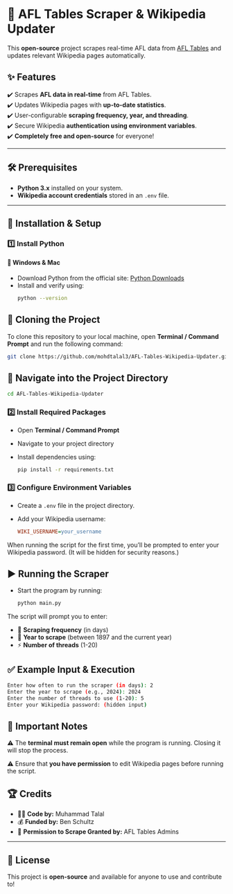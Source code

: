 # 🏉 AFL Tables Scraper & Wikipedia Updater  

This **open-source** project scrapes real-time AFL data from [AFL Tables](https://afltables.com/) and updates relevant Wikipedia pages automatically.  

## ✨ Features  
✔️ Scrapes **AFL data in real-time** from AFL Tables.  
✔️ Updates Wikipedia pages with **up-to-date statistics**.  
✔️ User-configurable **scraping frequency, year, and threading**.  
✔️ Secure Wikipedia **authentication using environment variables**.  
✔️ **Completely free and open-source** for everyone!  

---

## 🛠️ Prerequisites  
- **Python 3.x** installed on your system.  
- **Wikipedia account credentials** stored in an `.env` file.  

---

## 🚀 Installation & Setup  

### **1️⃣ Install Python**  
#### 🔹 Windows & Mac  
- Download Python from the official site: [Python Downloads](https://www.python.org/downloads/)  
- Install and verify using:  
  ```sh
  python --version
  ```

## 🔽 Cloning the Project  

To clone this repository to your local machine, open **Terminal / Command Prompt** and run the following command:  

```sh
git clone https://github.com/mohdtalal3/AFL-Tables-Wikipedia-Updater.git
```
## 📂 Navigate into the Project Directory
```sh
cd AFL-Tables-Wikipedia-Updater
```

### 2️⃣ Install Required Packages  
- Open **Terminal / Command Prompt**  
- Navigate to your project directory  
- Install dependencies using:  

  ```sh
  pip install -r requirements.txt
  ```

### 3️⃣ Configure Environment Variables  
- Create a `.env` file in the project directory.  
- Add your Wikipedia username:  

  ```ini
  WIKI_USERNAME=your_username
  ```
When running the script for the first time, you’ll be prompted to enter your Wikipedia password.
(It will be hidden for security reasons.)

## ▶️ Running the Scraper  
- Start the program by running:  

  ```sh
  python main.py
  ```
The script will prompt you to enter:  
- 📅 **Scraping frequency** (in days)  
- 📆 **Year to scrape** (between 1897 and the current year)  
- ⚡ **Number of threads** (1-20)  


## ✅ Example Input & Execution  

  ```sh
  Enter how often to run the scraper (in days): 2  
  Enter the year to scrape (e.g., 2024): 2024  
  Enter the number of threads to use (1-20): 5  
  Enter your Wikipedia password: (hidden input)  
  ```
## 📌 Important Notes  

⚠️ The **terminal must remain open** while the program is running. Closing it will stop the process.  

⚠️ Ensure that **you have permission** to edit Wikipedia pages before running the script.  

## 🏆 Credits  
- 👨‍💻 **Code by:** Muhammad Talal  
- 💰 **Funded by:** Ben Schultz  
- 📜 **Permission to Scrape Granted by:** AFL Tables Admins  

---

## 📜 License  
This project is **open-source** and available for anyone to use and contribute to!  
